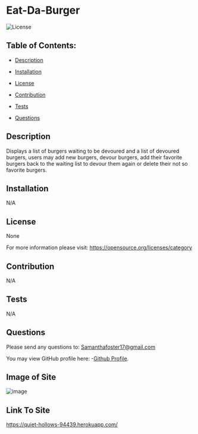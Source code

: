 # Eat-Da-Burger
   
![License](https://img.shields.io/badge/License-None-blue.svg "License Badge")


## Table of Contents:

- [Description](#description)

- [Installation](#installation)

- [License](#license) 

- [Contribution](#contribution)

- [Tests](#tests)

- [Questions](#questions) 


## Description
Displays a list of burgers waiting to be devoured and a list of devoured burgers, users may add new burgers, devour burgers, add their favorite burgers back to the waiting list to devour them again or delete their not so favorite burgers. 
  
## Installation 
N/A 
  
## License
None

For more information please visit: 
https://opensource.org/licenses/category
  
## Contribution 
N/A 
  
## Tests
N/A 
  
## Questions 
Please send any questions to: Samanthafoster17@gmail.com

You may view GitHub profile here: 
-[Github Profile](https://github.com/Samanthafoster17).


## Image of Site
![image](https://user-images.githubusercontent.com/68489432/99195800-05a06300-2756-11eb-9c25-e32b95f5c5e6.png)

## Link To Site
https://quiet-hollows-94439.herokuapp.com/
